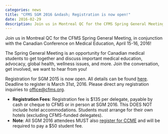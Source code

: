 ```yaml
---
categories: news
title: "CFMS SGM 2016 &ndash; Registration is now open!"
date: 2016-02-29
description: Join us in Montreal QC for the CFMS Spring General Meeting, in conjunction with the Canadian Conference on Medical Education, April 15-16, 2016!
---
```


Join us in Montreal QC for the CFMS Spring General Meeting, in conjunction with the Canadian Conference on Medical Education, April 15-16, 2016! 

The Spring General Meeting is an opportunity for Canadian medical students to get together and discuss important medical education, advocacy, global health, wellness issues, and more. Join the conversation, get involved, we want to hear from you!

Registration for SGM 2015 is now open. All details can be found [here](/meetings/sgm-2016-montreal.html). Deadline to register is March 31st, 2016. Please direct any registration inquiries to [office@cfms.org](mailto:office@cfms.org). 

- **Registration Fees**: Registration fee is $135 per delegate, payable by cash or cheque to CFMS or in person at SGM 2016. This DOES NOT include hotel accommodations. Students must arrange for their own hotels (excluding CFMS-funded delegates).
- **Note**: All SGM 2016 attendees MUST also [register for CCME](https://ers.snapuptickets.com/ers/online-registration-landing.cfm?event=1490&lan=eng) and will be required to pay a $50 student fee.